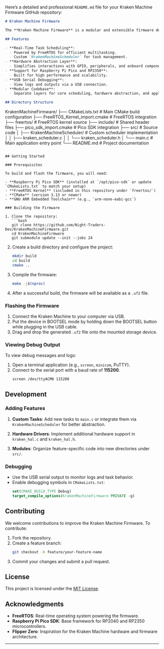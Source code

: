 Here’s a detailed and professional `README.md` file for your Kraken Machine Firmware GitHub repository:

```markdown
# Kraken Machine Firmware

The **Kraken Machine Firmware** is a modular and extensible firmware designed for the Kraken Machine, a custom hardware platform inspired by devices like the Flipper Zero. The firmware integrates the **FreeRTOS** real-time operating system and a custom scheduler (`KrakenMachineScheduler`) to manage tasks, hardware abstractions, and advanced functionalities.

## Features

- **Real-Time Task Scheduling**:
  - Powered by FreeRTOS for efficient multitasking.
  - Custom `KrakenMachineScheduler` for task management.
- **Hardware Abstraction Layer**:
  - Simplifies interactions with GPIO, peripherals, and onboard components.
- **Support for Raspberry Pi Pico and RP2350**:
  - Built for high performance and scalability.
- **USB Serial Debugging**:
  - View logs and outputs via a USB connection.
- **Modular Codebase**:
  - Separate layers for core scheduling, hardware abstraction, and application logic.

## Directory Structure

```
KrakenMachineFirmware/
├── CMakeLists.txt                # Main CMake build configuration
├── FreeRTOS_Kernel_import.cmake  # FreeRTOS integration
├── freertos/                     # FreeRTOS kernel source
├── include/                      # Shared header files
├── pico_sdk_import.cmake         # Pico SDK integration
├── src/                          # Source code
│   ├── KrakenMachineScheduler/   # Custom scheduler implementation
│   │   ├── kraken_scheduler.c
│   │   └── kraken_scheduler.h
│   └── main.c                    # Main application entry point
└── README.md                     # Project documentation
```

## Getting Started

### Prerequisites

To build and flash the firmware, you will need:

- **Raspberry Pi Pico SDK** (installed at `/opt/pico-sdk` or update `CMakeLists.txt` to match your setup)
- **FreeRTOS Kernel** (included in this repository under `freertos/`)
- **CMake** (version 3.13 or newer)
- **GNU ARM Embedded Toolchain** (e.g., `arm-none-eabi-gcc`)

### Building the Firmware

1. Clone the repository:
   ```bash
   git clone https://github.com/Night-Traders-Dev/KrakenMachineFirmware.git
   cd KrakenMachineFirmware
   git submodule update --init --jobs 24 
   ```

2. Create a build directory and configure the project:
   ```bash
   mkdir build
   cd build
   cmake ..
   ```

3. Compile the firmware:
   ```bash
   make -j$(nproc)
   ```

4. After a successful build, the firmware will be available as a `.uf2` file.

### Flashing the Firmware

1. Connect the Kraken Machine to your computer via USB.
2. Put the device in BOOTSEL mode by holding down the BOOTSEL button while plugging in the USB cable.
3. Drag and drop the generated `.uf2` file onto the mounted storage device.

### Viewing Debug Output

To view debug messages and logs:

1. Open a terminal application (e.g., `screen`, `minicom`, PuTTY).
2. Connect to the serial port with a baud rate of **115200**.
   ```bash
   screen /dev/ttyACM0 115200
   ```

## Development

### Adding Features

1. **Custom Tasks**:
   Add new tasks to `main.c` or integrate them via `KrakenMachineScheduler` for better abstraction.

2. **Hardware Drivers**:
   Implement additional hardware support in `kraken_hal.c` and `kraken_hal.h`.

3. **Modules**:
   Organize feature-specific code into new directories under `src/`.

### Debugging

- Use the USB serial output to monitor logs and task behavior.
- Enable debugging symbols in `CMakeLists.txt`:
  ```cmake
  set(CMAKE_BUILD_TYPE Debug)
  target_compile_options(KrakenMachineFirmware PRIVATE -g)
  ```

## Contributing

We welcome contributions to improve the Kraken Machine Firmware. To contribute:

1. Fork the repository.
2. Create a feature branch:
   ```bash
   git checkout -b feature/your-feature-name
   ```
3. Commit your changes and submit a pull request.

## License

This project is licensed under the [MIT License](LICENSE).

## Acknowledgments

- **FreeRTOS**: Real-time operating system powering the firmware.
- **Raspberry Pi Pico SDK**: Base framework for RP2040 and RP2350 microcontrollers.
- **Flipper Zero**: Inspiration for the Kraken Machine hardware and firmware architecture.

---
